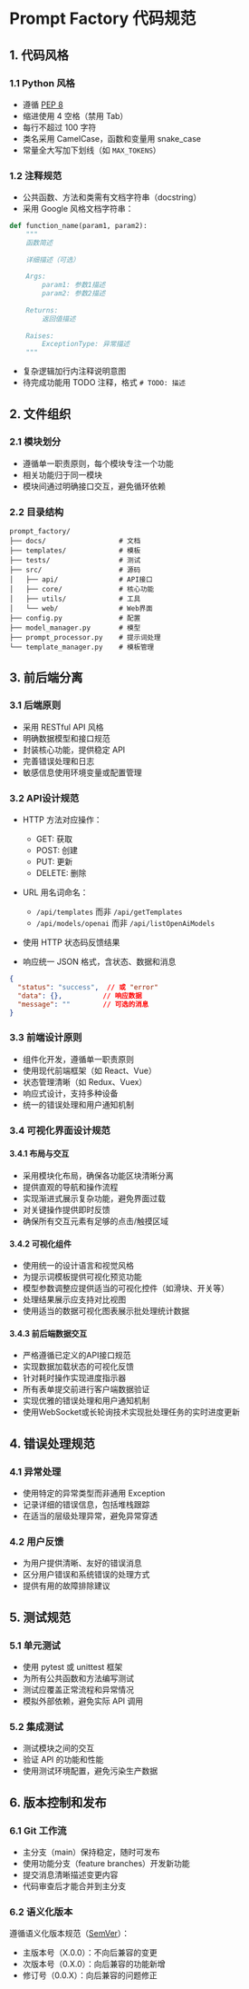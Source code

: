 # Prompt Factory 代码规范

## 1. 代码风格

### 1.1 Python 风格

- 遵循 [PEP 8](https://www.python.org/dev/peps/pep-0008/)
- 缩进使用 4 空格（禁用 Tab）
- 每行不超过 100 字符
- 类名采用 CamelCase，函数和变量用 snake_case
- 常量全大写加下划线（如 `MAX_TOKENS`）

### 1.2 注释规范

- 公共函数、方法和类需有文档字符串（docstring）
- 采用 Google 风格文档字符串：

```python
def function_name(param1, param2):
    """
    函数简述
    
    详细描述（可选）
    
    Args:
        param1: 参数1描述
        param2: 参数2描述
        
    Returns:
        返回值描述
        
    Raises:
        ExceptionType: 异常描述
    """
```

- 复杂逻辑加行内注释说明意图
- 待完成功能用 TODO 注释，格式 `# TODO: 描述`

## 2. 文件组织

### 2.1 模块划分

- 遵循单一职责原则，每个模块专注一个功能
- 相关功能归于同一模块
- 模块间通过明确接口交互，避免循环依赖

### 2.2 目录结构

```
prompt_factory/
├── docs/                  # 文档
├── templates/             # 模板
├── tests/                 # 测试
├── src/                   # 源码
│   ├── api/               # API接口
│   ├── core/              # 核心功能
│   ├── utils/             # 工具
│   └── web/               # Web界面
├── config.py              # 配置
├── model_manager.py       # 模型
├── prompt_processor.py    # 提示词处理
└── template_manager.py    # 模板管理
```

## 3. 前后端分离

### 3.1 后端原则

- 采用 RESTful API 风格
- 明确数据模型和接口规范
- 封装核心功能，提供稳定 API
- 完善错误处理和日志
- 敏感信息使用环境变量或配置管理

### 3.2 API设计规范

- HTTP 方法对应操作：
  - GET: 获取
  - POST: 创建
  - PUT: 更新
  - DELETE: 删除

- URL 用名词命名：
  - `/api/templates` 而非 `/api/getTemplates`
  - `/api/models/openai` 而非 `/api/listOpenAiModels`

- 使用 HTTP 状态码反馈结果
- 响应统一 JSON 格式，含状态、数据和消息

```json
{
  "status": "success",  // 或 "error"
  "data": {},          // 响应数据
  "message": ""        // 可选的消息
}
```

### 3.3 前端设计原则

- 组件化开发，遵循单一职责原则
- 使用现代前端框架（如 React、Vue）
- 状态管理清晰（如 Redux、Vuex）
- 响应式设计，支持多种设备
- 统一的错误处理和用户通知机制

### 3.4 可视化界面设计规范

#### 3.4.1 布局与交互

- 采用模块化布局，确保各功能区块清晰分离
- 提供直观的导航和操作流程
- 实现渐进式展示复杂功能，避免界面过载
- 对关键操作提供即时反馈
- 确保所有交互元素有足够的点击/触摸区域

#### 3.4.2 可视化组件

- 使用统一的设计语言和视觉风格
- 为提示词模板提供可视化预览功能
- 模型参数调整应提供适当的可视化控件（如滑块、开关等）
- 处理结果展示应支持对比视图
- 使用适当的数据可视化图表展示批处理统计数据

#### 3.4.3 前后端数据交互

- 严格遵循已定义的API接口规范
- 实现数据加载状态的可视化反馈
- 针对耗时操作实现进度指示器
- 所有表单提交前进行客户端数据验证
- 实现优雅的错误处理和用户通知机制
- 使用WebSocket或长轮询技术实现批处理任务的实时进度更新

## 4. 错误处理规范

### 4.1 异常处理

- 使用特定的异常类型而非通用 Exception
- 记录详细的错误信息，包括堆栈跟踪
- 在适当的层级处理异常，避免异常穿透

### 4.2 用户反馈

- 为用户提供清晰、友好的错误消息
- 区分用户错误和系统错误的处理方式
- 提供有用的故障排除建议

## 5. 测试规范

### 5.1 单元测试

- 使用 pytest 或 unittest 框架
- 为所有公共函数和方法编写测试
- 测试应覆盖正常流程和异常情况
- 模拟外部依赖，避免实际 API 调用

### 5.2 集成测试

- 测试模块之间的交互
- 验证 API 的功能和性能
- 使用测试环境配置，避免污染生产数据

## 6. 版本控制和发布

### 6.1 Git 工作流

- 主分支（main）保持稳定，随时可发布
- 使用功能分支（feature branches）开发新功能
- 提交消息清晰描述变更内容
- 代码审查后才能合并到主分支

### 6.2 语义化版本

遵循语义化版本规范（[SemVer](https://semver.org/)）：

- 主版本号（X.0.0）：不向后兼容的变更
- 次版本号（0.X.0）：向后兼容的功能新增
- 修订号（0.0.X）：向后兼容的问题修正